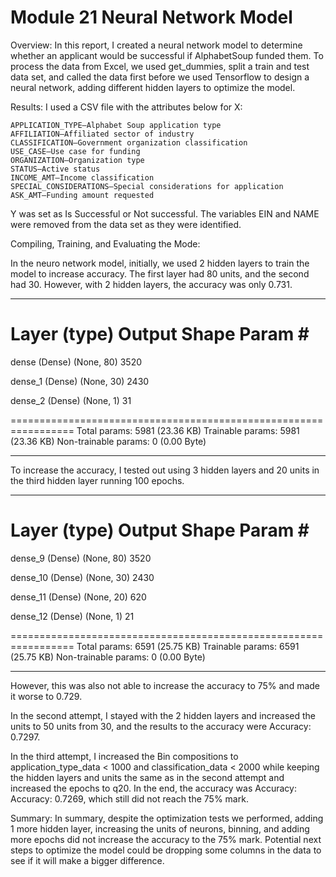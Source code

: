 # Module 21 Neural Network Model

Overview:
In this report, I created a neural network model to determine whether an applicant would be successful if AlphabetSoup funded them. 
To process the data from Excel, we used get_dummies, split a train and test data set, and called the data first before we used Tensorflow to design a neural network, adding different hidden layers to optimize the model.


Results:
I used a CSV file with the attributes below for X:

    APPLICATION_TYPE—Alphabet Soup application type
    AFFILIATION—Affiliated sector of industry
    CLASSIFICATION—Government organization classification
    USE_CASE—Use case for funding
    ORGANIZATION—Organization type
    STATUS—Active status
    INCOME_AMT—Income classification
    SPECIAL_CONSIDERATIONS—Special considerations for application
    ASK_AMT—Funding amount requested

 Y was set as Is Successful or Not successful.
 The variables EIN and NAME were removed from the data set as they were identified.

 Compiling, Training, and Evaluating the Mode:
 
 In the neuro network model, initially, we used 2 hidden layers to train the model to increase accuracy. The first layer had 80 units, and the second had 30. However, with 2 hidden layers, the accuracy was only 0.731. 

_________________________________________________________________
 Layer (type)                Output Shape              Param #   
=================================================================
 dense (Dense)               (None, 80)                3520      
                                                                 
 dense_1 (Dense)             (None, 30)                2430      
                                                                 
 dense_2 (Dense)             (None, 1)                 31        
                                                                 
=================================================================
Total params: 5981 (23.36 KB)
Trainable params: 5981 (23.36 KB)
Non-trainable params: 0 (0.00 Byte)
_________________________________________________________________
 
 To increase the accuracy, I tested out using 3 hidden layers and 20 units in the third hidden layer running 100 epochs.
 
 _________________________________________________________________
 Layer (type)                Output Shape              Param #   
=================================================================
 dense_9 (Dense)             (None, 80)                3520      
                                                                 
 dense_10 (Dense)            (None, 30)                2430      
                                                                 
 dense_11 (Dense)            (None, 20)                620       
                                                                 
 dense_12 (Dense)            (None, 1)                 21        
                                                                 
=================================================================
Total params: 6591 (25.75 KB)
Trainable params: 6591 (25.75 KB)
Non-trainable params: 0 (0.00 Byte)
_________________________________________________________________

However, this was also not able to increase the accuracy to 75% and made it worse to 0.729. 
 
 
 In the second attempt, I stayed with the 2 hidden layers and increased the units to 50 units from 30, and the results to the accuracy were Accuracy: 
 0.7297.

 In the third attempt, I increased the Bin compositions to application_type_data < 1000 and classification_data < 2000 while keeping the hidden layers and units the same as in the second attempt and increased the epochs to q20. In the end, the accuracy was Accuracy: Accuracy: 0.7269, which still did not reach the 75% mark.

 Summary:
  In summary, despite the optimization tests we performed, adding 1 more hidden layer, increasing the units of neurons, binning, and adding more epochs did not increase the accuracy to the 75% mark. Potential next steps to optimize the model could be dropping some columns in the data to see if it will make a bigger difference. 
